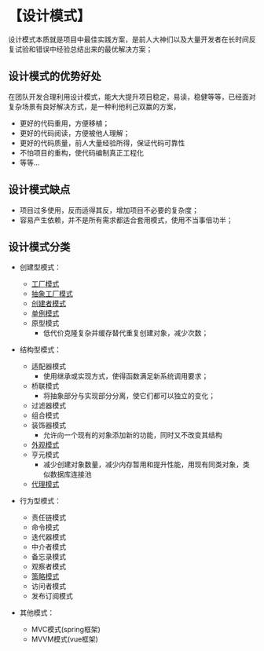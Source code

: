 # 【设计模式】
设计模式本质就是项目中最佳实践方案，是前人大神们以及大量开发者在长时间反复试验和错误中经验总结出来的最优解决方案；

## 设计模式的优势好处
在团队开发合理利用设计模式，能大大提升项目稳定，易读，稳健等等，已经面对复杂场景有良好解决方式，是一种利他利己双赢的方案，
* 更好的代码重用，方便移植；
* 更好的代码阅读，方便被他人理解；
* 更好的代码质量，前人大量经验所得，保证代码可靠性
* 不怕项目的重构，使代码编制真正工程化
* 等等...

## 设计模式缺点
* 项目过多使用，反而适得其反，增加项目不必要的复杂度；
* 容易产生依赖，并不是所有需求都适合套用模式，使用不当事倍功半；

## 设计模式分类
* 创建型模式：
    * [工厂模式](./工厂模式.md)
    * [抽象工厂模式](./工厂模式.md#抽象工厂模式)
    * [创建者模式](./建造者模式.md)
    * [单例模式](./单例模式.md)
    * 原型模式
        - 低代价克隆复杂并缓存替代重复创建对象，减少次数；

* 结构型模式：
    * 适配器模式
        - 使用继承或实现方式，使得函数满足新系统调用要求；
    * 桥联模式
        - 将抽象部分与实现部分分离，使它们都可以独立的变化；
    * 过滤器模式
    * 组合模式
    * 装饰器模式
        - 允许向一个现有的对象添加新的功能，同时又不改变其结构
    * [外观模式](外观模式.md)
    * 亨元模式
        - 减少创建对象数量，减少内存暂用和提升性能，用现有同类对象，类似数据库连接池
    * [代理模式](代理模式.md)

* 行为型模式：
    * 责任链模式
    * 命令模式
    * 迭代器模式
    * 中介者模式
    * 备忘录模式
    * 观察者模式
    * [策略模式](./策略模式.md)
    * 访问者模式
    * 发布订阅模式

* 其他模式：
    * MVC模式(spring框架)
    * MVVM模式(vue框架)

